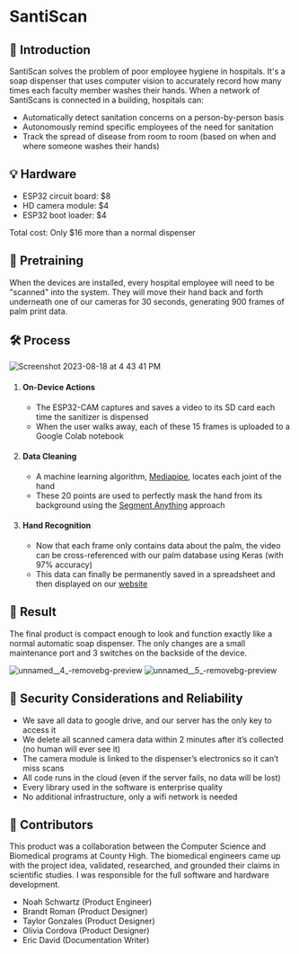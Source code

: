 # SantiScan

## 🧼 Introduction

SantiScan solves the problem of poor employee hygiene in hospitals. It's a soap dispenser that uses computer vision to accurately record how many times each faculty member washes their hands. When a network of SantiScans is connected in a building, hospitals can:

- Automatically detect sanitation concerns on a person-by-person basis
- Autonomously remind specific employees of the need for sanitation
- Track the spread of disease from room to room (based on when and where someone washes their hands)

## 💡 Hardware

- ESP32 circuit board: $8
- HD camera module: $4
- ESP32 boot loader: $4

Total cost: Only $16 more than a normal dispenser

## 📖 Pretraining

When the devices are installed, every hospital employee will need to be "scanned" into the system. They will move their hand back and forth underneath one of our cameras for 30 seconds, generating 900 frames of palm print data.

## 🛠 Process

![Screenshot 2023-08-18 at 4 43 41 PM](https://github.com/NoahBSchwartz/SantiScan/assets/44248582/4ba95f6c-d22e-4841-960e-10981f5f12d1)

1. #### On-Device Actions
   - The ESP32-CAM captures and saves a video to its SD card each time the sanitizer is dispensed
   - When the user walks away, each of these 15 frames is uploaded to a Google Colab notebook

2. #### Data Cleaning
   - A machine learning algorithm, [Mediapipe](https://google.github.io/mediapipe/solutions/face_mesh.html), locates each joint of the hand
   - These 20 points are used to perfectly mask the hand from its background using the [Segment Anything](https://github.com/facebookresearch/segment-anything.git) approach

3. #### Hand Recognition
   - Now that each frame only contains data about the palm, the video can be cross-referenced with our palm database using Keras (with 97% accuracy)
   - This data can finally be permanently saved in a spreadsheet and then displayed on our [website](https://nbschwa.wixsite.com/santi-scan)

## 🎉 Result

The final product is compact enough to look and function exactly like a normal automatic soap dispenser. The only changes are a small maintenance port and 3 switches on the backside of the device.

![unnamed__4_-removebg-preview](https://github.com/NoahBSchwartz/SantiScan/assets/44248582/3eeae46e-b1d2-4cdd-91ca-6b222211ae1a)
![unnamed__5_-removebg-preview](https://github.com/NoahBSchwartz/SantiScan/assets/44248582/a0088407-cbbc-4115-b61a-0ea14475dcc9)

## 🔐 Security Considerations and Reliability

- We save all data to google drive, and our server has the only key to access it
- We delete all scanned camera data within 2 minutes after it’s collected (no human will ever see it)
- The camera module is linked to the dispenser’s electronics so it can’t miss scans
- All code runs in the cloud (even if the server fails, no data will be lost)
- Every library used in the software is enterprise quality
- No additional infrastructure, only a wifi network is needed

## 👥 Contributors

This product was a collaboration between the Computer Science and Biomedical programs at County High. The biomedical engineers came up with the project idea, validated, researched, and grounded their claims in scientific studies. I was responsible for the full software and hardware development.

- Noah Schwartz (Product Engineer)
- Brandt Roman (Product Designer)
- Taylor Gonzales (Product Designer)
- Olivia Cordova (Product Designer)
- Eric David (Documentation Writer)
